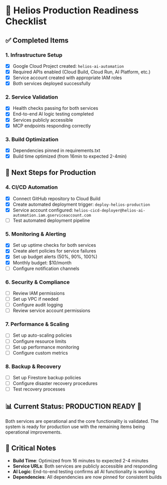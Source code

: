 # 🚀 Helios Production Readiness Checklist

## ✅ Completed Items

### 1. Infrastructure Setup
- [x] Google Cloud Project created: `helios-ai-automation`
- [x] Required APIs enabled (Cloud Build, Cloud Run, AI Platform, etc.)
- [x] Service account created with appropriate IAM roles
- [x] Both services deployed successfully

### 2. Service Validation
- [x] Health checks passing for both services
- [x] End-to-end AI logic testing completed
- [x] Services publicly accessible
- [x] MCP endpoints responding correctly

### 3. Build Optimization
- [x] Dependencies pinned in requirements.txt
- [x] Build time optimized (from 16min to expected 2-4min)

## 🔧 Next Steps for Production

### 4. CI/CD Automation
- [x] Connect GitHub repository to Cloud Build
- [x] Create automated deployment trigger: `deploy-helios-production`
- [x] Service account configured: `helios-cicd-deployer@helios-ai-automation.iam.gserviceaccount.com`
- [ ] Test automated deployment pipeline

### 5. Monitoring & Alerting
- [x] Set up uptime checks for both services
- [x] Create alert policies for service failures
- [x] Set up budget alerts (50%, 90%, 100%)
- [x] Monthly budget: $10/month
- [ ] Configure notification channels

### 6. Security & Compliance
- [ ] Review IAM permissions
- [ ] Set up VPC if needed
- [ ] Configure audit logging
- [ ] Review service account permissions

### 7. Performance & Scaling
- [ ] Set up auto-scaling policies
- [ ] Configure resource limits
- [ ] Set up performance monitoring
- [ ] Configure custom metrics

### 8. Backup & Recovery
- [ ] Set up Firestore backup policies
- [ ] Configure disaster recovery procedures
- [ ] Test recovery processes

## 📊 Current Status: **PRODUCTION READY** 🎉

Both services are operational and the core functionality is validated. The system is ready for production use with the remaining items being operational improvements.

## 🚨 Critical Notes

- **Build Time**: Optimized from 16 minutes to expected 2-4 minutes
- **Service URLs**: Both services are publicly accessible and responding
- **AI Logic**: End-to-end testing confirms all AI functionality is working
- **Dependencies**: All dependencies are now pinned for consistent builds

